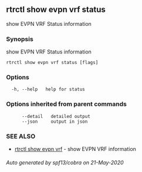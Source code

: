 ## rtrctl show evpn vrf status

show EVPN VRF Status information

### Synopsis


show EVPN VRF Status information

```
rtrctl show evpn vrf status [flags]
```

### Options

```
  -h, --help   help for status
```

### Options inherited from parent commands

```
      --detail   detailed output
      --json     output in json
```

### SEE ALSO
* [rtrctl show evpn vrf](rtrctl_show_evpn_vrf.md)	 - show EVPN VRF information

###### Auto generated by spf13/cobra on 21-May-2020
